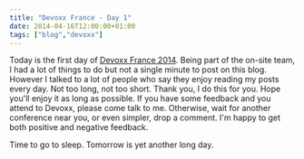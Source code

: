```yaml
---
title: "Devoxx France - Day 1"
date: 2014-04-16T12:00:00+01:00
tags: ["blog","devoxx"]
---
```


Today is the first day of <a href="http://www.devoxx.fr/">Devoxx France 2014</a>. Being part of the on-site team, I had a lot of things to do but not a single minute to post on this blog. However I talked to a lot of people who say they enjoy reading my posts every day. Not too long, not too short. Thank you, I do this for you. Hope you'll enjoy it as long as possible. If you have some feedback and you attend to Devoxx, please come talk to me. Otherwise, wait for another conference near you, or even simpler, drop a comment. I'm happy to get both positive and negative feedback.

Time to go to sleep. Tomorrow is yet another long day.

